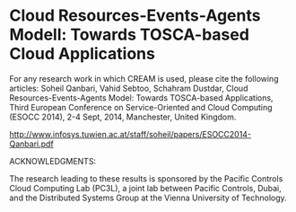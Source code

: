 Cloud Resources-Events-Agents Modell: Towards TOSCA-based Cloud Applications
====
For any research work in which CREAM is used, please cite the following articles:
Soheil Qanbari, Vahid Sebtoo, Schahram Dustdar, Cloud Resources-Events-Agents Model: Towards TOSCA-based Applications, Third European Conference on Service-Oriented and Cloud Computing (ESOCC 2014), 2-4 Sept, 2014, Manchester, United Kingdom.

http://www.infosys.tuwien.ac.at/staff/soheil/papers/ESOCC2014-Qanbari.pdf

ACKNOWLEDGMENTS:

The research leading to these results is sponsored by the Pacific Controls Cloud Computing Lab (PC3L), a joint lab between Pacific Controls, Dubai, and the Distributed Systems Group at the Vienna University of Technology.